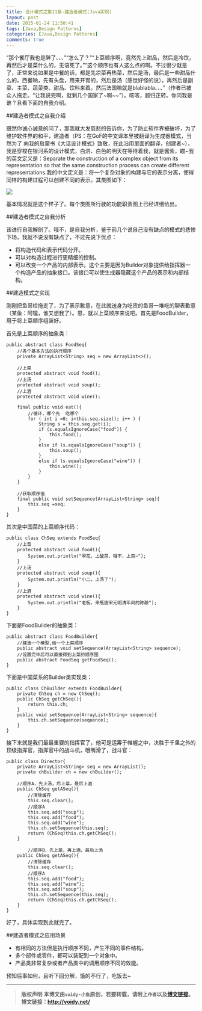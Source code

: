```yaml
---
title: 设计模式之第11章-建造者模式(Java实现)
layout: post
date: 2015-01-24 11:50:41
tags: [Java,Design Patterns]
categories: [Java,Design Patterns]
comments: true
---
```


“那个餐厅我也是醉了、、、”“怎么了？”“上菜顺序啊，竟然先上甜品，然后是冷饮，再然后才是菜什么的，无语死了。”“这个顺序也有人这么点的啊。不过很少就是了，正常来说如果是中餐的话，都是先凉菜再热菜，然后是汤，最后是一些甜品什么的。西餐呐，先有头盘，用来开胃的，然后是汤（感觉好怪的说），再然后是副菜、主菜、蔬菜类、甜品、饮料来着。然后法国嘛就是blablabla、、、”（作者已被众人拖走。“让我说完啊，就剩几个国家了~啊~~”）。咳咳，题归正转。你问我是谁？且看下面的自我介绍。

##建造者模式之自我介绍

既然你诚心诚意的问了，那我就大发慈悲的告诉你，为了防止软件界被破坏，为了维护软件界的和平，建造者（PS：在GoF的中文译本里被翻译为生成器模式，当然为了 向我的启蒙书《大话设计模式》致敬，在此沿用里面的翻译，创建者~），我是穿梭在银河系的设计模式，白洞、白色的明天在等待着我，就是酱紫，瞄~我的英文定义是：Separate the construction of a complex object from its representation so that the same construction process can create different representations.我的中文定义是：将一个复杂对象的构建与它的表示分离，使得同样的构建过程可以创建不同的表示。其类图如下：

![](http://images.cnitblog.com/blog/666211/201501/241014303139320.jpg)

基本情况就是这个样子了。每个类图所行驶的功能职责图上已经详细给出。

##建造者模式之自我分析

该进行自我解剖了。哦不，是自我分析，鉴于前几个说自己没有缺点的模式的悲惨下场，我就不说没有缺点了，不过先说下优点：

* 将构造代码和表示代码分开。
* 可以对构造过程进行更精细的控制。
* 可以改变一个产品的内部表示。这个主要是因为Builder对象提供给指挥器一个构造产品的抽象接口。该接口可以使生成器隐藏这个产品的表示和内部结构。

##建造模式之实现

刚刚把鱼哥给拖走了，为了表示歉意，在此就送身为吃货的鱼哥一堆吃的聊表歉意（某鱼：阿嚏，谁又想我了）。恩，就以上菜顺序来说吧。首先是FoodBuilder，用于将上菜顺序组装好。

首先是上菜顺序的抽象类：

	public abstract class FoodSeq{
	    //各个基本方法的执行顺序
	    private ArrayList<String> seq = new ArrayList<>();
	
	    //上菜
	    protected abstract void food();
	    //上汤
	    protected abstract void soup();
	    //上酒
	    protected abstract void wine();
	
	    final public void eat(){
	        //循环，哪个先  吃哪个
	        for ( int i =0; i<this.seq.size(); i++ ) {
	            String s = this.seq.get(i);
	            if (s.equalsIgnoreCase("food")) {
	                this.food();
	            }
	            else if (s.equalsIgnoreCase("soup")) {
	                this.soup();
	            }
	            else if (s.equalsIgnoreCase("wine")) {
	                this.wine();
	            }
	        }
	    }
	
	    //获取顺序值
	    final public void setSequence(ArrayList<String> seq){
	        this.seq =seq;
	    }
	}

其次是中国菜的上菜顺序代码：

	public class ChSeq extends FoodSeq{
	    //上菜
	    protected abstract void food(){
	        System.out.println("翠花，上酸菜，哦不，上菜~");
	    }
	    //上汤
	    protected abstract void soup(){
	        System.out.println("小二，上汤了");
	    }
	    //上酒
	    protected abstract void wine(){
	        System.out.println("老板，来瓶唐宋元明清年间的陈酿");
	    }
	}

下面是FoodBuilder的抽象类：

	public abstract class FoodBuilder{
	    //建造一个模型,给一个上菜顺序
	    public abstract void setSequence(ArrayList<String> sequence);
	    //设置完毕后可以直接得到上菜的顺序图
	    public abstract FoodSeq getFoodSeq();
	}

下面是中国菜系的Builder类实现类：

	public class ChBuilder extends FoodBuilder{
	    private ChSeq ch = new ChSeq();
	    public ChSeq getChSeq(){
	        return this.ch;
	    }
	    public void setSequence(ArrayList<String> sequence){
	        this.ch.setSequence(sequence);
	    }
	}

接下来就是我们最最重要的指挥官了，他可是运筹于帷幄之中，决胜于千里之外的顶级指挥官，指挥官中的战斗机，哦嘴滑了，战斗官：

	public class Director{
	    private ArrayList<String> seq = new ArrayList();
	    private chBuilder ch = new chBuilder();
	
	    //顺序A，先上汤，后上菜，最后上酒
	    public ChSeq getASeq(){
	        //清除缓存
	        this.seq.clear();
	        //顺序A
	        this.seq.add("soup");
	        this.seq.add("food");
	        this.seq.add("wine");
	        this.ch.setSequence(this.seq);
	        return (ChSeq)this.ch.getChSeq();
	    }
	
	        //顺序B，先上菜，再上酒，最后上汤
	    public ChSeq getASeq(){
	        //清除缓存
	        this.seq.clear();
	        //顺序A
	        this.seq.add("food");
	        this.seq.add("wine");
	        this.seq.add("soup");
	        this.ch.setSequence(this.seq);
	        return (ChSeq)this.ch.getChSeq();
	    }
	}

好了，具体实现到此就完了。

##建造者模式之应用场景


* 有相同的方法但是执行顺序不同，产生不同的事件结构。
* 多个部件或零件，都可以装配到一个对象中。
* 产品类非常复杂或者产品类中的调用顺序不同的效能。

预知后事如何，且听下回分解，饿的不行了，吃饭去~



---
> **版权声明**
> **本博文由`voidy-小鱼`原创，若要转载，请附上`作者`以及[博文链接](http://voidy.net)。**
> **博文链接：<http://voidy.net/>**
